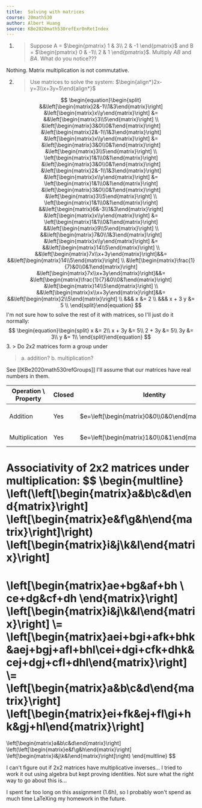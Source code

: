 ```yaml
---
title:  Solving with matrices
course: 20math530
author: Albert Huang
source: KBe2020math530refExr0nRetIndex
---
```


1. >  Suppose A = $\begin{pmatrix} 1 & 3\\ 2 & -1 \end{pmatrix}$ and B = $\begin{pmatrix} 0 & -1\\ 2 & 1 \end{pmatrix}$.
	> Multiply $AB$ and $BA$. What do you notice???

Nothing. Matrix multiplication is not commutative.

2. > Use matrices to solve the system:
   > $\begin{align*}2x-y=3\\x+3y=5\end{align*}$
   
$$
\begin{equation}\begin{split}
&&\left[\begin{matrix}2&-1\\1&3\end{matrix}\right]
&\left[\begin{matrix}x\\y\end{matrix}\right] &=
&&\left[\begin{matrix}3\\5\end{matrix}\right]
\\
&\left[\begin{matrix}3&0\\0&1\end{matrix}\right]
&\left[\begin{matrix}2&-1\\1&3\end{matrix}\right]
&\left[\begin{matrix}x\\y\end{matrix}\right] &=
&\left[\begin{matrix}3&0\\0&1\end{matrix}\right]
&\left[\begin{matrix}3\\5\end{matrix}\right]
\\
\left[\begin{matrix}1&1\\0&1\end{matrix}\right]
&\left[\begin{matrix}3&0\\0&1\end{matrix}\right]
&\left[\begin{matrix}2&-1\\1&3\end{matrix}\right]
&\left[\begin{matrix}x\\y\end{matrix}\right] &=
\left[\begin{matrix}1&1\\0&1\end{matrix}\right]
&\left[\begin{matrix}3&0\\0&1\end{matrix}\right]
&\left[\begin{matrix}3\\5\end{matrix}\right]
\\
\left[\begin{matrix}1&1\\0&1\end{matrix}\right]
&&\left[\begin{matrix}6&-3\\1&3\end{matrix}\right]
&\left[\begin{matrix}x\\y\end{matrix}\right] &=
\left[\begin{matrix}1&1\\0&1\end{matrix}\right]
&&\left[\begin{matrix}9\\5\end{matrix}\right]
\\
&&\left[\begin{matrix}7&0\\1&3\end{matrix}\right]
&\left[\begin{matrix}x\\y\end{matrix}\right] &=
&&\left[\begin{matrix}14\\5\end{matrix}\right]
\\
&&\left[\begin{matrix}7x\\x+3y\end{matrix}\right]&&=
&&\left[\begin{matrix}14\\5\end{matrix}\right]
\\
&\left[\begin{matrix}\frac{1}{7}&0\\0&1\end{matrix}\right]
&\left[\begin{matrix}7x\\x+3y\end{matrix}\right]&&=
&\left[\begin{matrix}\frac{1}{7}&0\\0&1\end{matrix}\right]
&\left[\begin{matrix}14\\5\end{matrix}\right]
\\
&&\left[\begin{matrix}x\\x+3y\end{matrix}\right]&&=
&&\left[\begin{matrix}2\\5\end{matrix}\right]
\\
&&& x &= 2 \\
&&& x + 3 y &= 5 \\
\end{split}\end{equation}
$$
I'm not sure how to solve the rest of it with matrices, so I'll just do it normally:
$$
\begin{equation}\begin{split}
x &= 2\\
x + 3y &= 5\\
2 + 3y &= 5\\
3y &= 3\\
y &= 1\\
\end{split}\end{equation}
$$
3. > Do 2x2 matrices form a group under
   > a. addition?
   > b. multiplication?
   
See [[KBe2020math530refGroups]]
I'll assume that our matrices have real numbers in them.

| Operation \ Property | Closed | Identity | Inverse | Associative? | Final |
|----------------------|--------|----------|---------|--------------|-------|
| Addition             | Yes    | $e=\left[\begin{matrix}0&0\\0&0\end{matrix}\right]$ | $\left[\begin{matrix}a&b\\c&d\end{matrix}\right] + \left[\begin{matrix}-a&-b\\-c&-d\end{matrix}\right]=e$| Presumably | Yes |
| Multiplication       | Yes    | $e=\left[\begin{matrix}1&0\\0&1\end{matrix}\right]$ | Maybe? | Yes, see below | Undecided |

Associativity of 2x2 matrices under multiplication:
$$
\begin{multline}
\left(\left[\begin{matrix}a&b\\c&d\end{matrix}\right]
\left[\begin{matrix}e&f\\g&h\end{matrix}\right]\right)
\left[\begin{matrix}i&j\\k&l\end{matrix}\right]
= 
\left[\begin{matrix}ae+bg&af+bh \\ ce+dg&cf+dh \end{matrix}\right]
\left[\begin{matrix}i&j\\k&l\end{matrix}\right]
\\=
\left[\begin{matrix}aei+bgi+afk+bhk&aej+bgj+afl+bhl\\cei+dgi+cfk+dhk&cej+dgj+cfl+dhl\end{matrix}\right]
\\=
\left[\begin{matrix}a&b\\c&d\end{matrix}\right]
\left[\begin{matrix}ei+fk&ej+fl\\gi+hk&gj+hl\end{matrix}\right]
=
\left[\begin{matrix}a&b\\c&d\end{matrix}\right]
\left(\left[\begin{matrix}e&f\\g&h\end{matrix}\right]
\left[\begin{matrix}i&j\\k&l\end{matrix}\right]\right)
\end{multline}
$$

I can't figure out if 2x2 matrices have multiplicative inverses... I tried to work it out using algebra but kept proving identities. Not sure what the right way to go about this is...

I spent far too long on this assignment (1.6h), so I probably won't spend as much time LaTeXing my homework in the future.
